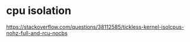 # cpu isolation

https://stackoverflow.com/questions/38112585/tickless-kernel-isolcpus-nohz-full-and-rcu-nocbs
